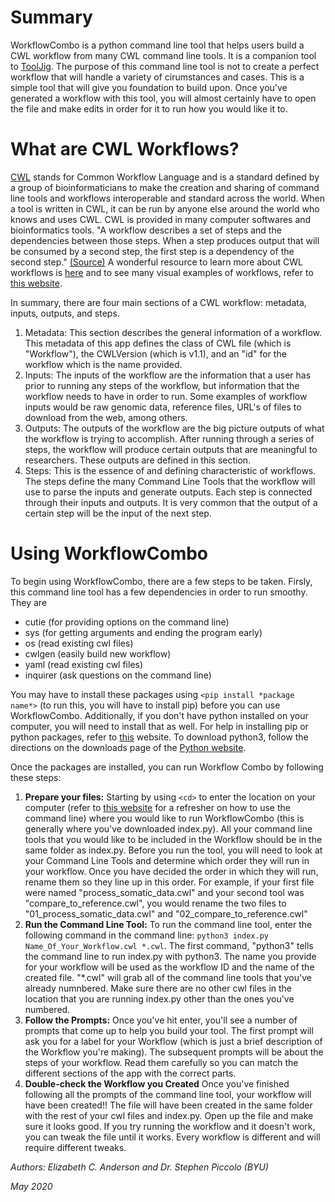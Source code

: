 # Summary
WorkflowCombo is a python command line tool that helps users build a CWL workflow from many CWL command line tools. It is a companion tool to [ToolJig](https://github.com/srp33/ToolJig). The purpose of this command line tool is not to create a perfect workflow that will handle a variety of cirumstances and cases. This is a simple tool that will give you foundation to build upon. Once you've generated a workflow with this tool, you will almost certainly have to open the file and make edits in order for it to run how you would like it to.

# What are CWL Workflows?
[CWL](https://www.commonwl.org/) stands for Common Workflow Language and is a standard defined by a group of bioinformaticians to make the creation and sharing of command line tools and workflows interoperable and standard across the world. When a tool is written in CWL, it can be run by anyone else around the world who knows and uses CWL. CWL is provided in many computer softwares and bioinformatics tools. 
"A workflow describes a set of steps and the dependencies between those steps. When a step produces output that will be consumed by a second step, the first step is a dependency of the second step." [(Source)](https://python-cwlgen.readthedocs.io/en/latest/workflowclasses.html) A wonderful resource to learn more about CWL workflows is [here](https://www.commonwl.org/v1.0/Workflow.html) and to see many visual examples of workflows, refer to [this website](https://view.commonwl.org/workflows).

In summary, there are four main sections of a CWL workflow: metadata, inputs, outputs, and steps. 
1. Metadata: This section describes the general information of a workflow. This metadata of this app defines the class of CWL file (which is "Workflow"), the CWLVersion (which is v1.1), and an "id" for the workflow which is the name provided.
2. Inputs: The inputs of the workflow are the information that a user has prior to running any steps of the workflow, but information that the workflow needs to have in order to run. Some examples of workflow inputs would be raw genomic data, reference files, URL's of files to download from the web, among others.
3. Outputs: The outputs of the workflow are the big picture outputs of what the workflow is trying to accomplish. After running through a series of steps, the workflow will produce certain outputs that are meaningful to researchers. These outputs are defined in this section.
4. Steps: This is the essence of and defining characteristic of workflows. The steps define the many Command Line Tools that the workflow will use to parse the inputs and generate outputs. Each step is connected through their inputs and outputs. It is very common that the output of a certain step will be the input of the next step. 


# Using WorkflowCombo
To begin using WorkflowCombo, there are a few steps to be taken. Firsly, this command line tool has a few dependencies in order to run smoothy. They are 
* cutie  (for providing options on the command line)
* sys  (for getting arguments and ending the program early)
* os  (read existing cwl files)
* cwlgen  (easily build new workflow)
* yaml  (read existing cwl files)
* inquirer  (ask questions on the command line)

You may have to install these packages using `<pip install *package name*>` (to run this, you will have to install pip) before you can use WorkflowCombo. Additionally, if you don't have python installed on your computer, you will need to install that as well. For help in installing pip or python packages, refer to [this](https://packaging.python.org/tutorials/installing-packages/) website. To download python3, follow the directions on the downloads page of the [Python website](https://www.python.org/downloads/).

Once the packages are installed, you can run Workflow Combo by following these steps:
1. **Prepare your files:** Starting by using `<cd>` to enter the location on your computer (refer to [this website](https://www.digitalcitizen.life/command-prompt-how-use-basic-commands) for a refresher on how to use the command line) where you would like to run WorkflowCombo (this is generally where you've downloaded index.py). All your command line tools that you would like to be included in the Workflow should be in the same folder as index.py. Before you run the tool, you will need to look at your Command Line Tools and determine which order they will run in your workflow. Once you have decided the order in which they will run, rename them so they line up in this order. For example, if your first file were named "process_somatic_data.cwl" and your second tool was "compare_to_reference.cwl", you would rename the two files to "01_process_somatic_data.cwl" and "02_compare_to_reference.cwl"
2. **Run the Command Line Tool:** To run the command line tool, enter the following command in the command line: `python3 index.py Name_Of_Your_Workflow.cwl *.cwl`. The first command, "python3" tells the command line to run index.py with python3. The name you provide for your workflow will be used as the workflow ID and the name of the created file. "\*.cwl" will grab all of the command line tools that you've already numnbered. Make sure there are no other cwl files in the location that you are running index.py other than the ones you've numbered. 
3. **Follow the Prompts:** Once you've hit enter, you'll see a number of prompts that come up to help you build your tool. The first prompt will ask you for a label for your Workflow (which is just a brief description of the Workflow you're making). The subsequent prompts will be about the steps of your workflow. Read them carefully so you can match the different sections of the app with the correct parts. 
4. **Double-check the Workflow you Created** Once you've finished following all the prompts of the command line tool, your workflow will have been created!! The file will have been created in the same folder with the rest of your cwl files and index.py. Open up the file and make sure it looks good. If you try running the workflow and it doesn't work, you can tweak the file until it works. Every workflow is different and will require different tweaks.

*Authors: Elizabeth C. Anderson and Dr. Stephen Piccolo (BYU)*

*May 2020*
